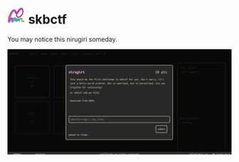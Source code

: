# <img src="/static/img/logo.png" width="40px"> skbctf

You may notice this nirugiri someday.

![log](/img/log/20200628.png)

